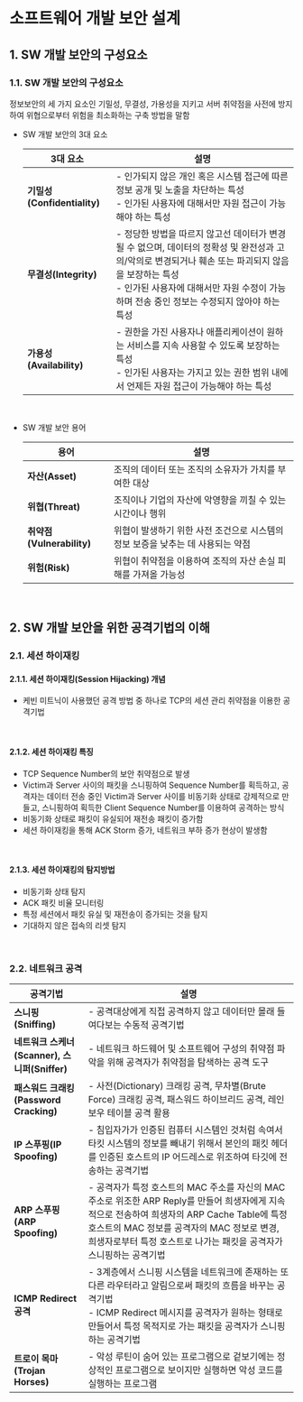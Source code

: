 # 소프트웨어 개발 보안 설계

## 1. SW 개발 보안의 구성요소

### 1.1. SW 개발 보안의 구성요소

정보보안의 세 가지 요소인 기밀성, 무결성, 가용성을 지키고 서버 취약점을 사전에 방지하여 위협으로부터 위험을 최소화하는 구축 방법을 말함

- SW 개발 보안의 3대 요소

  |3대 요소|설명|
  |---|---|
  |**기밀성(Confidentiality)**|- 인가되지 않은 개인 혹은 시스템 접근에 따른 정보 공개 및 노출을 차단하는 특성 <br> - 인가된 사용자에 대해서만 자원 접근이 가능해야 하는 특성|
  |**무결성(Integrity)**|- 정당한 방법을 따르지 않고선 데이터가 변경될 수 없으며, 데이터의 정확성 및 완전성과 고의/악의로 변경되거나 훼손 또는 파괴되지 않음을 보장하는 특성 <br> - 인가된 사용자에 대해서만 자원 수정이 가능하며 전송 중인 정보는 수정되지 않아야 하는 특성|
  |**가용성(Availability)**|- 권한을 가진 사용자나 애플리케이션이 원하는 서비스를 지속 사용할 수 있도록 보장하는 특성 <br> - 인가된 사용자는 가지고 있는 권한 범위 내에서 언제든 자원 접근이 가능해야 하는 특성|

<br>

- SW 개발 보안 용어

  |용어|설명|
  |---|---|
  |**자산(Asset)**|조직의 데이터 또는 조직의 소유자가 가치를 부여한 대상|
  |**위협(Threat)**|조직이나 기업의 자산에 악영향을 끼칠 수 있는 시간이나 행위|
  |**취약점(Vulnerability)**|위협이 발생하기 위한 사전 조건으로 시스템의 정보 보증을 낮추는 데 사용되는 약점|
  |**위험(Risk)**|위협이 취약점을 이용하여 조직의 자산 손실 피해를 가져올 가능성|

<br>

## 2. SW 개발 보안을 위한 공격기법의 이해

### 2.1. 세션 하이재킹

#### 2.1.1. 세션 하이재킹(Session Hijacking) 개념

- 케빈 미트닉이 사용했던 공격 방법 중 하나로 TCP의 세션 관리 취약점을 이용한 공격기법

<br>

#### 2.1.2. 세션 하이재킹 특징

- TCP Sequence Number의 보안 취약점으로 발생
- Victim과 Server 사이의 패킷을 스니핑하여 Sequence Number를 획득하고, 공격자는 데이터 전송 중인 Victim과 Server 사이를 비동기화 상태로 강제적으로 만들고, 스니핑하여 획득한 Client Sequence Number를 이용하여 공격하는 방식
- 비동기화 상태로 패킷이 유실되어 재전송 패킷이 증가함
- 세션 하이재킹을 통해 ACK Storm 증가, 네트워크 부하 증가 현상이 발생함

<br>

#### 2.1.3. 세션 하이재킹의 탐지방법

- 비동기화 상태 탐지
- ACK 패킷 비율 모니터링
- 특정 세션에서 패킷 유실 및 재전송이 증가되는 것을 탐지
- 기대하지 않은 접속의 리셋 탐지

<br>

### 2.2. 네트워크 공격

|공격기법|설명|
|---|---|
|**스니핑(Sniffing)**|- 공격대상에게 직접 공격하지 않고 데이터만 몰래 들여다보는 수동적 공격기법|
|**네트워크 스케너(Scanner), 스니퍼(Sniffer)**|- 네트워크 하드웨어 및 소프트웨어 구성의 취약점 파악을 위해 공격자가 취약점을 탐색하는 공격 도구|
|**패스워드 크래킹(Password Cracking)**|- 사전(Dictionary) 크래킹 공격, 무차별(Brute Force) 크래킹 공격, 패스워드 하이브리드 공격, 레인보우 테이블 공격 활용|
|**IP 스푸핑(IP Spoofing)**|- 침입자가가 인증된 컴퓨터 시스템인 것처럼 속여서 타킷 시스템의 정보를 빼내기 위해서 본인의 패킷 헤더를 인증된 호스트의 IP 어드레스로 위조하여 타깃에 전송하는 공격기법|
|**ARP 스푸핑(ARP Spoofing)**|- 공격자가 특정 호스트의 MAC 주소를 자신의 MAC 주소로 위조한 ARP Reply를 만들어 희생자에게 지속적으로 전송하여 희생자의 ARP Cache Table에 특정 호스트의 MAC 정보를 공격자의 MAC 정보로 변경, 희생자로부터 특정 호스트로 나가는 패킷을 공격자가 스니핑하는 공격기법|
|**ICMP Redirect 공격**|- 3계층에서 스니핑 시스템을 네트워크에 존재하는 또 다른 라우터라고 알림으로써 패킷의 흐름을 바꾸는 공격기법 <br> - ICMP Redirect 메시지를 공격자가 원하는 형태로 만들어서 특정 목적지로 가는 패킷을 공격자가 스니핑하는 공격기법|
|**트로이 목마(Trojan Horses)**|- 악성 루틴이 숨어 있는 프로그램으로 겉보기에는 정상적인 프로그램으로 보이지만 실행하면 악성 코드를 실행하는 프로그램|

